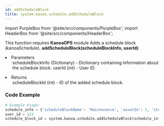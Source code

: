 ```yaml
---
id: addScheduleBlock
title: system.kanoa.schedule.addScheduleBlock
---
```


import PurpleBox from '@site/src/components/PurpleBox';
import HeaderBox from '@site/src/components/HeaderBox';

<PurpleBox>This function requires <b>KanoaOPS</b> module</PurpleBox>
<HeaderBox header="Description">Adds a schedule block (kanoaSchedule).</HeaderBox>
<HeaderBox header="Syntax">
    <b>addScheduleBlock(scheduleBlockInfo, userId)</b>
    <li>Parameters <br />
        <ul>
            scheduleBlockInfo (Dictionary) - Dictionary containing information about the schedule block.
            userId (int) - User ID.
        </ul>
    </li>
    <li>Returns <br />
        <ul>scheduleBlockId (int) - ID of the added schedule block.</ul>
    </li>
</HeaderBox>

### Code Example

```python
# Example Usage:
schedule_info = {'scheduleBlockName': 'Maintenance', 'assetId': 1, 'itemId': None, 'workOrderId': None, 'scheduledQty': None, 'modeId': 3, 'startDate': ..., 'endDate': ..., 'notes': 'Maintenance notes', 'rruleStr': '...', 'color': 'FF0000'}
user_id = 123
schedule_block_id = system.kanoa.schedule.addScheduleBlock(schedule_info, user_id)
